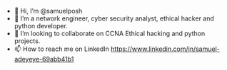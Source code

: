 - 👋 Hi, I’m @samuelposh 
- 👀 I’m a network engineer, cyber security analyst, ethical hacker and python developer.
- 💞️ I’m looking to collaborate on CCNA Ethical hacking and python projects. 
- 📫 How to reach me  on LinkedIn https://www.linkedin.com/in/samuel-adeyeye-69abb41b1

<!---
My Python projects is a ✨ special ✨ repository because its `README.md` (this file) appears on your GitHub profile.
You can click the Preview link to take a look at your changes.
--->
